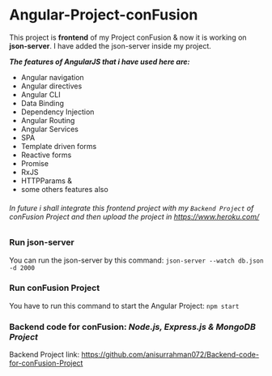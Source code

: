 # Angular-Project-conFusion
This project is **frontend** of my Project conFusion & now it is working on **json-server**. I have added the json-server inside my project. 

***The features of AngularJS that i have used here are:***
- Angular navigation
- Angular directives
- Angular CLI
- Data Binding
- Dependency Injection
- Angular Routing
- Angular Services
- SPA
- Template driven forms
- Reactive forms
- Promise
- RxJS
- HTTPParams &
- some others features also
###### In future i shall integrate this frontend project with my `Backend Project` of conFusion Project and then upload the project in https://www.heroku.com/ ######

### Run json-server
You can run the json-server by this command: `json-server --watch db.json -d 2000` 

### Run conFusion Project
You have to run this command to start the Angular Project: `npm start`

### Backend code for conFusion: ***Node.js, Express.js & MongoDB Project***
Backend Project link: https://github.com/anisurrahman072/Backend-code-for-conFusion-Project
